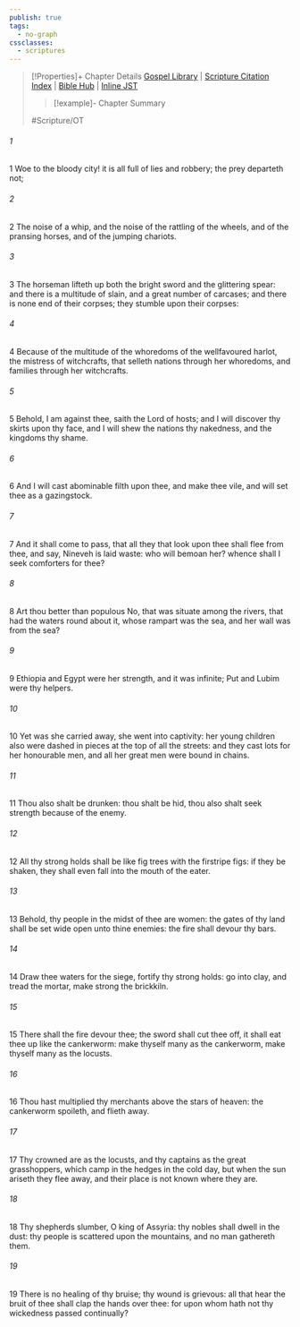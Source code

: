 ```yaml
---
publish: true
tags:
  - no-graph
cssclasses:
  - scriptures
---
```

>[!Properties]+ Chapter Details
>[Gospel Library](https://churchofjesuschrist.org/study/scriptures/ot/nahum/3?lang=eng)    |    [Scripture Citation Index](https://scriptures.byu.edu/#08603::c08603)    |    [Bible Hub](https://biblehub.com/nahum/3.htm)    |    [Inline JST](https://scripturetoolbox.com/html/ic/Nahum/3.html)
>>[!example]- Chapter Summary
>> 
> 
>
>#Scripture/OT
###### 1
1 Woe to the bloody city! it is all full of lies and robbery; the prey departeth not;
###### 2
2 The noise of a whip, and the noise of the rattling of the wheels, and of the pransing horses, and of the jumping chariots.
###### 3
3 The horseman lifteth up both the bright sword and the glittering spear: and there is a multitude of slain, and a great number of carcases; and there is none end of their corpses; they stumble upon their corpses:
###### 4
4 Because of the multitude of the whoredoms of the wellfavoured harlot, the mistress of witchcrafts, that selleth nations through her whoredoms, and families through her witchcrafts.
###### 5
5 Behold, I am against thee, saith the Lord of hosts; and I will discover thy skirts upon thy face, and I will shew the nations thy nakedness, and the kingdoms thy shame.
###### 6
6 And I will cast abominable filth upon thee, and make thee vile, and will set thee as a gazingstock.
###### 7
7 And it shall come to pass, that all they that look upon thee shall flee from thee, and say, Nineveh is laid waste: who will bemoan her? whence shall I seek comforters for thee?
###### 8
8 Art thou better than populous No, that was situate among the rivers, that had the waters round about it, whose rampart was the sea, and her wall was from the sea?
###### 9
9 Ethiopia and Egypt were her strength, and it was infinite; Put and Lubim were thy helpers.
###### 10
10 Yet was she carried away, she went into captivity: her young children also were dashed in pieces at the top of all the streets: and they cast lots for her honourable men, and all her great men were bound in chains.
###### 11
11 Thou also shalt be drunken: thou shalt be hid, thou also shalt seek strength because of the enemy.
###### 12
12 All thy strong holds shall be like fig trees with the firstripe figs: if they be shaken, they shall even fall into the mouth of the eater.
###### 13
13 Behold, thy people in the midst of thee are women: the gates of thy land shall be set wide open unto thine enemies: the fire shall devour thy bars.
###### 14
14 Draw thee waters for the siege, fortify thy strong holds: go into clay, and tread the mortar, make strong the brickkiln.
###### 15
15 There shall the fire devour thee; the sword shall cut thee off, it shall eat thee up like the cankerworm: make thyself many as the cankerworm, make thyself many as the locusts.
###### 16
16 Thou hast multiplied thy merchants above the stars of heaven: the cankerworm spoileth, and flieth away.
###### 17
17 Thy crowned are as the locusts, and thy captains as the great grasshoppers, which camp in the hedges in the cold day, but when the sun ariseth they flee away, and their place is not known where they are.
###### 18
18 Thy shepherds slumber, O king of Assyria: thy nobles shall dwell in the dust: thy people is scattered upon the mountains, and no man gathereth them.
###### 19
19 There is no healing of thy bruise; thy wound is grievous: all that hear the bruit of thee shall clap the hands over thee: for upon whom hath not thy wickedness passed continually?
